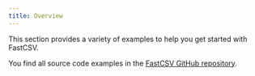 ```yaml
---
title: Overview
---
```


This section provides a variety of examples to help you get started with FastCSV.

You find all source code examples in the [FastCSV GitHub repository](https://github.com/osiegmar/FastCSV/tree/main/example/src/main/java/example).
